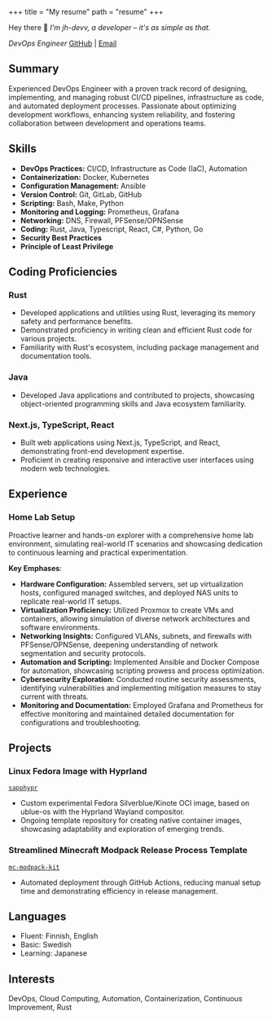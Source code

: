 +++
title = "My resume"
path = "resume"
+++

Hey there 👋
*I'm jh-devv, a developer – it's as simple as that.*

*DevOps Engineer*
[GitHub](https://github.com/jh-devv) | [Email](mailto:jesper.halenius@jh-devv.com)


## Summary
Experienced DevOps Engineer with a proven track record of designing, implementing, and managing robust CI/CD pipelines, infrastructure as code, and automated deployment processes. Passionate about optimizing development workflows, enhancing system reliability, and fostering collaboration between development and operations teams.

## Skills

- **DevOps Practices:** CI/CD, Infrastructure as Code (IaC), Automation
- **Containerization:** Docker, Kubernetes
- **Configuration Management:** Ansible
- **Version Control:** Git, GitLab, GitHub
- **Scripting:** Bash, Make, Python
- **Monitoring and Logging:** Prometheus, Grafana
- **Networking:** DNS, Firewall, PFSense/OPNSense
- **Coding:** Rust, Java, Typescript, React, C#, Python, Go
- **Security Best Practices**
- **Principle of Least Privilege**

## Coding Proficiencies

### Rust

- Developed applications and utilities using Rust, leveraging its memory safety and performance benefits.
- Demonstrated proficiency in writing clean and efficient Rust code for various projects.
- Familiarity with Rust's ecosystem, including package management and documentation tools.

### Java

- Developed Java applications and contributed to projects, showcasing object-oriented programming skills and Java ecosystem familiarity.

### Next.js, TypeScript, React

- Built web applications using Next.js, TypeScript, and React, demonstrating front-end development expertise.
- Proficient in creating responsive and interactive user interfaces using modern web technologies.

## Experience

### Home Lab Setup

Proactive learner and hands-on explorer with a comprehensive home lab environment, simulating real-world IT scenarios and showcasing dedication to continuous learning and practical experimentation.

**Key Emphases**:
- **Hardware Configuration:** Assembled servers, set up virtualization hosts, configured managed switches, and deployed NAS units to replicate real-world IT setups.
- **Virtualization Proficiency:** Utilized Proxmox to create VMs and containers, allowing simulation of diverse network architectures and software environments.
- **Networking Insights:** Configured VLANs, subnets, and firewalls with PFSense/OPNSense, deepening understanding of network segmentation and security protocols.
- **Automation and Scripting:** Implemented Ansible and Docker Compose for automation, showcasing scripting prowess and process optimization.
- **Cybersecurity Exploration:** Conducted routine security assessments, identifying vulnerabilities and implementing mitigation measures to stay current with threats.
- **Monitoring and Documentation:** Employed Grafana and Prometheus for effective monitoring and maintained detailed documentation for configurations and troubleshooting.

## Projects

### Linux Fedora Image with Hyprland

[`sapphypr`](https://github.com/jh-devv/ublue-sapphypr)
- Custom experimental Fedora Silverblue/Kinote OCI image, based on ublue-os with the Hyprland Wayland compositor.
- Ongoing template repository for creating native container images, showcasing adaptability and exploration of emerging trends.

### Streamlined Minecraft Modpack Release Process Template

[`mc-modpack-kit`](https://github.com/jh-devv/mc-modpack-kit)
- Automated deployment through GitHub Actions, reducing manual setup time and demonstrating efficiency in release management.

## Languages

- Fluent: Finnish, English
- Basic: Swedish
- Learning: Japanese

## Interests
DevOps, Cloud Computing, Automation, Containerization, Continuous Improvement, Rust